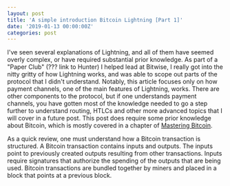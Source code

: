 ```yaml
---
layout: post
title: 'A simple introduction Bitcoin Lightning [Part 1]'
date: '2019-01-13 00:00:00Z'
categories: post
---
```


I've seen several explanations of Lightning, and all of them have seemed overly
complex, or have required substantial prior knowledge. As part of a "Paper
Club" (??? link to Hunter) I helped lead at Bitwise, I really got into the
nitty gritty of how Lightning works, and was able to scope out parts of the
protocol that I didn't understand. Notably, this article focuses only on how
payment channels, one of the main features of Lightning, works. There are other
components to the protocol, but if one understands payment channels, you have
gotten most of the knowledge needed to go a step further to understand routing,
HTLCs and other more advanced topics that I will cover in a future post. This
post does require some prior knowledge about Bitcoin, which is mostly covered 
in a chapter of [Mastering
Bitcoin](https://www.oreilly.com/library/view/mastering-bitcoin/9781491902639/ch02.html).

As a quick review, one must understand how a Bitcoin transaction is structured.
A Bitcoin transaction contains inputs and outputs. The inputs point to
previously created outputs resulting from other transactions. Inputs require
signatures that authorize the spending of the outputs that are being used.
Bitcoin transactions are bundled together by miners and placed in a block that
points at a previous block.
